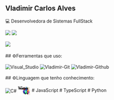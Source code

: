 ## Vladimir Carlos Alves

:computer: Desenvolvedora de Sistemas FullStack<br/>

<div>
    <a href="https://www.linkedin.com/in/vladimirca2000" target="_blank"><img src="https://img.shields.io/badge/-linkedin-%230077B5?style=for-the-badge&logo=linkedin&logoColor=white" target="_blank"></a> 
    <a href = "mailto:vladimirca2000@gmail.com"><img src="https://img.shields.io/badge/-Gmail-%23333?style=for-the-badge&logo=gmail&logoColor=white" target="_blank"></a>
</div>
<br/>
<div>
    <img height="180em" src="https://github-readme-stats.vercel.app/api/top-langs/?username=vladimirca2000&layout=compact&langs_count=6&theme=tokyonight"/>
</div>
<br>
 ## ⚙️Ferramentas que uso:
 <div style="display: inline_block"><br/> 
    <img align="center" alt="Visual_Studio" src="https://img.shields.io/badge/Visual_Studio-5C2D91?style=for-the-badge&logo=visual%20studio&logoColor=white">
    <img align="center" alt="Vladimir-Git" src="https://img.shields.io/badge/GIT-E44C30?style=for-the-badge&logo=git&logoColor=white">
    <img align="center" alt="Vladimir-Github" src="https://img.shields.io/badge/GitHub-100000?style=for-the-badge&logo=github&logoColor=white">
</div>
<br/>
 ## ⚙️Linguagem que tenho conhecimento:
 <div style="display: inline_block"><br/> 
    <img align="center" alt="C#" height="30" width="40" src="https://cdn.worldvectorlogo.com/logos/c--4.svg">
    <img align="center" alt="VB6" height="30" width="40" src="./imagem/VB6.jpg">
    # JavaScript
    # TypeScript
    # Python
 </div>
 <br/>
